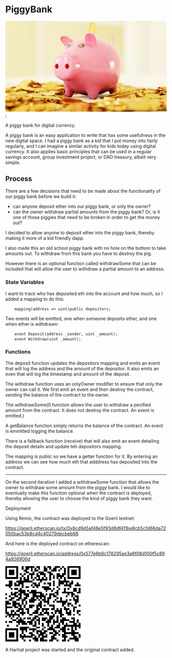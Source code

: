 # PiggyBank

![PiggyBank](images\brano-heYdDdq0cbE-unsplash.jpg);

A piggy bank for digital currency.

A piggy bank is an easy application to write that has some usefulness in the new digital space. I had a piggy bank as a kid that I put money into fairly regularly, and I can imagine a similar activity for kids today using digital currency. It also applies basic principles that can be used in a regular savings account, group investment project, or DAO treasury, albeit very simple.

## Process

There are a few decisions that need to be made about the functionality of our piggy bank before we build it:

- can anyone deposit ether into our piggy bank, or only the owner?
- can the owner withdraw partial amounts from the piggy bank? Or, is it one of those piggies that need to be broken in order to get the money out?

I decided to allow anyone to deposit ether into the piggy bank, thereby making it more of a kid friendly dapp.

I also made this an old school piggy bank with no hole on the bottom to take amounts out. To withdraw from this bank you have to destroy the pig.

However there is an optional function called withdrawSome that can be included that will allow the user to withdraw a partial amount to an address.

### State Variables

I want to track who has deposited eth into the account and how much, so I added a mapping to do this:

```
    mapping(address => uint)public depositors;
```

Two events will be emitted, one when someone deposits ether, and one when ether is withdrawn:

```
    event Deposit(address _sender, uint _amount);
    event Withdraw(uint _amount);
```

### Functions

The deposit function updates the depositors mapping and emits an event that will log the address and the amount of the depositor. It also emits an even that will log the timestamp and amount of the deposit.

The withdraw function uses an onlyOwner modifier to ensure that only the owner can call it. We first emit an event and then destroy the contract, sending the balance of the contract to the owner.

The withdrawSome(0 function allows the user to withdraw a pecified amount from the contract. It does not destroy the contract. An event is emitted.)

A getBalance function simply returns the balance of the contract. An event is emmitted logging the balance.

There is a fallback function (receive) that will also emit an event detailing the deposit details and update teh depositors mapping.

The mapping is public so we have a getter function for it. By entering an address we can see how much eth that adddress has deposited into the contract.

---

On the second iteration I added a withdrawSome function that allows the owner to withdraw some amount from the piggy bank. I would like to eventually make this function optional when the contract is deployed, thereby allowing the user to choose the kind of piggy bank they want.

Deployment

Using Remix, the contract was deployed to the Goerli testnet:

https://goerli.etherscan.io/tx/0x6cd9d5af48e5f93d8df411be8cb5c1d66da72550bac53b8cd4c40279decbeb68

And here is the deployed contract on etherescan:

https://goerli.etherscan.io/address/0x577e8b6c178295ae3a6f08d100f5c894a926906d

![Goerli Contract Address QR code](images/Goerli_QR.png)

A Harhat project was started and the original contract added.
